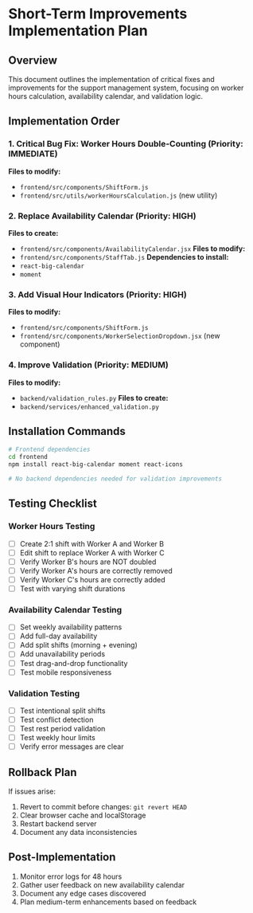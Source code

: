 # Short-Term Improvements Implementation Plan

## Overview
This document outlines the implementation of critical fixes and improvements for the support management system, focusing on worker hours calculation, availability calendar, and validation logic.

## Implementation Order

### 1. Critical Bug Fix: Worker Hours Double-Counting (Priority: IMMEDIATE)
**Files to modify:**
- `frontend/src/components/ShiftForm.js`
- `frontend/src/utils/workerHoursCalculation.js` (new utility)

### 2. Replace Availability Calendar (Priority: HIGH)
**Files to create:**
- `frontend/src/components/AvailabilityCalendar.jsx`
**Files to modify:**
- `frontend/src/components/StaffTab.js`
**Dependencies to install:**
- `react-big-calendar`
- `moment`

### 3. Add Visual Hour Indicators (Priority: HIGH)
**Files to modify:**
- `frontend/src/components/ShiftForm.js`
- `frontend/src/components/WorkerSelectionDropdown.jsx` (new component)

### 4. Improve Validation (Priority: MEDIUM)
**Files to modify:**
- `backend/validation_rules.py`
**Files to create:**
- `backend/services/enhanced_validation.py`

## Installation Commands

```bash
# Frontend dependencies
cd frontend
npm install react-big-calendar moment react-icons

# No backend dependencies needed for validation improvements
```

## Testing Checklist

### Worker Hours Testing
- [ ] Create 2:1 shift with Worker A and Worker B
- [ ] Edit shift to replace Worker A with Worker C
- [ ] Verify Worker B's hours are NOT doubled
- [ ] Verify Worker A's hours are correctly removed
- [ ] Verify Worker C's hours are correctly added
- [ ] Test with varying shift durations

### Availability Calendar Testing
- [ ] Set weekly availability patterns
- [ ] Add full-day availability
- [ ] Add split shifts (morning + evening)
- [ ] Add unavailability periods
- [ ] Test drag-and-drop functionality
- [ ] Test mobile responsiveness

### Validation Testing
- [ ] Test intentional split shifts
- [ ] Test conflict detection
- [ ] Test rest period validation
- [ ] Test weekly hour limits
- [ ] Verify error messages are clear

## Rollback Plan

If issues arise:
1. Revert to commit before changes: `git revert HEAD`
2. Clear browser cache and localStorage
3. Restart backend server
4. Document any data inconsistencies

## Post-Implementation

1. Monitor error logs for 48 hours
2. Gather user feedback on new availability calendar
3. Document any edge cases discovered
4. Plan medium-term enhancements based on feedback
